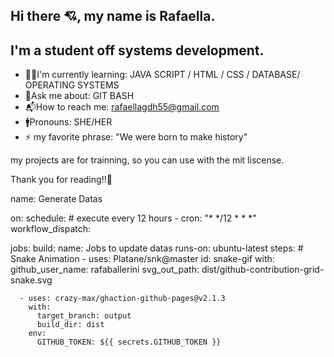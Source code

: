 ## Hi there 💘, my name is Rafaella.
## I'm a student off systems development.

- 👨‍💻I'm currently learning: JAVA SCRIPT / HTML / CSS / DATABASE/ OPERATING SYSTEMS
- 💌Ask me about:  GIT BASH
- 📬How to reach me: rafaellagdh55@gmail.com
- 🚹Pronouns: SHE/HER
- ⚡ my favorite phrase: "We were born to make history" 

my projects are for trainning, so you can use with the mit liscense.

Thank you for reading!!💞


name: Generate Datas

on:
  schedule: # execute every 12 hours
    - cron: "* */12 * * *"
  workflow_dispatch:

jobs:
  build:
    name: Jobs to update datas
    runs-on: ubuntu-latest
    steps:
      # Snake Animation
      - uses: Platane/snk@master
        id: snake-gif
        with:
          github_user_name: rafaballerini
          svg_out_path: dist/github-contribution-grid-snake.svg

      - uses: crazy-max/ghaction-github-pages@v2.1.3
        with:
          target_branch: output
          build_dir: dist
        env:
          GITHUB_TOKEN: ${{ secrets.GITHUB_TOKEN }}
